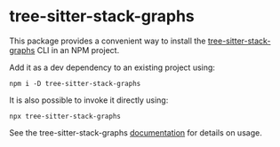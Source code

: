 # tree-sitter-stack-graphs

This package provides a convenient way to install the [tree-sitter-stack-graphs](https://crates.io/crates/tree-sitter-stack-graphs) CLI in an NPM project.

Add it as a dev dependency to an existing project using:

    npm i -D tree-sitter-stack-graphs

It is also possible to invoke it directly using:

    npx tree-sitter-stack-graphs

See the tree-sitter-stack-graphs [documentation](https://crates.io/crates/tree-sitter-stack-graphs) for details on usage.
